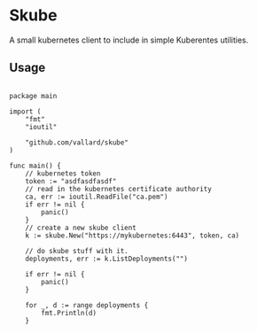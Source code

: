 # Skube
A small kubernetes client to include in simple Kuberentes utilities. 

## Usage

```golang

package main

import (
	"fmt"
	"ioutil"
	
	"github.com/vallard/skube"
)

func main() {
	// kubernetes token
	token := "asdfasdfasdf"
	// read in the kubernetes certificate authority
	ca, err := ioutil.ReadFile("ca.pem")
	if err != nil {
		panic()
	}
	// create a new skube client
	k := skube.New("https://mykubernetes:6443", token, ca)
	
	// do skube stuff with it. 
	deployments, err := k.ListDeployments("")
	
	if err != nil {
		panic()
	}
	
	for _, d := range deployments {
		fmt.Println(d)
	}
